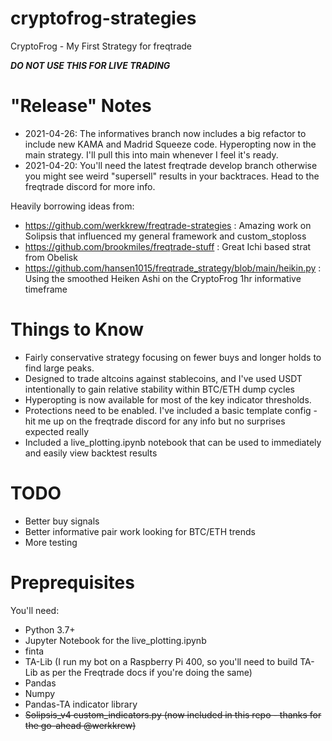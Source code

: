 # cryptofrog-strategies
CryptoFrog - My First Strategy for freqtrade

**_DO NOT USE THIS FOR LIVE TRADING_**

# "Release" Notes

- 2021-04-26: The informatives branch now includes a big refactor to include new KAMA and Madrid Squeeze code. Hyperopting now in the main strategy. I'll pull this into main whenever I feel it's ready.
- 2021-04-20: You'll need the latest freqtrade develop branch otherwise you might see weird "supersell" results in your backtraces. Head to the freqtrade discord for more info.

Heavily borrowing ideas from:

- https://github.com/werkkrew/freqtrade-strategies : Amazing work on Solipsis that influenced my general framework and custom_stoploss
- https://github.com/brookmiles/freqtrade-stuff : Great Ichi based strat from Obelisk
- https://github.com/hansen1015/freqtrade_strategy/blob/main/heikin.py : Using the smoothed Heiken Ashi on the CryptoFrog 1hr informative timeframe

# Things to Know

- Fairly conservative strategy focusing on fewer buys and longer holds to find large peaks.
- Designed to trade altcoins against stablecoins, and I've used USDT intentionally to gain relative stability within BTC/ETH dump cycles
- Hyperopting is now available for most of the key indicator thresholds.
- Protections need to be enabled. I've included a basic template config - hit me up on the freqtrade discord for any info but no surprises expected really
- Included a live_plotting.ipynb notebook that can be used to immediately and easily view backtest results

# TODO

- Better buy signals
- Better informative pair work looking for BTC/ETH trends
- More testing

# Preprequisites

You'll need:
- Python 3.7+
- Jupyter Notebook for the live_plotting.ipynb
- finta
- TA-Lib (I run my bot on a Raspberry Pi 400, so you'll need to build TA-Lib as per the Freqtrade docs if you're doing the same)
- Pandas
- Numpy
- Pandas-TA indicator library
- ~~Solipsis_v4 custom_indicators.py (now included in this repo - thanks for the go-ahead @werkkrew)~~
